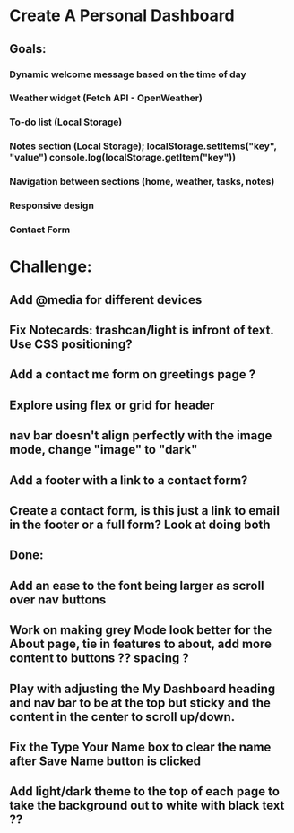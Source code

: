 # Create A Personal Dashboard

## Goals: 

### Dynamic welcome message based on the time of day
### Weather widget (Fetch API - OpenWeather)
### To-do list (Local Storage)
### Notes section (Local Storage); localStorage.setItems("key", "value")  console.log(localStorage.getItem("key"))
### Navigation between sections (home, weather, tasks, notes)
### Responsive design
### Contact Form

# Challenge:
## Add @media for different devices
## Fix Notecards: trashcan/light is infront of text. Use CSS positioning? 
## Add a contact me form on greetings page ? 
## Explore using flex or grid for header
## nav bar doesn't align perfectly with the image mode, change "image" to "dark" 
## Add a footer with a link to a contact form? 
## Create a contact form, is this just a link to email in the footer or a full form? Look at doing both




## Done:
## Add an ease to the font being larger as scroll over nav buttons
## Work on making grey Mode look better for the About page, tie in features to about, add more content to buttons ?? spacing ?
## Play with adjusting the My Dashboard heading and nav bar to be at the top but sticky and the content in the center to scroll up/down. 
## Fix the Type Your Name box to clear the name after Save Name button is clicked
## Add light/dark theme to the top of each page to take the background out to white with black text ??

